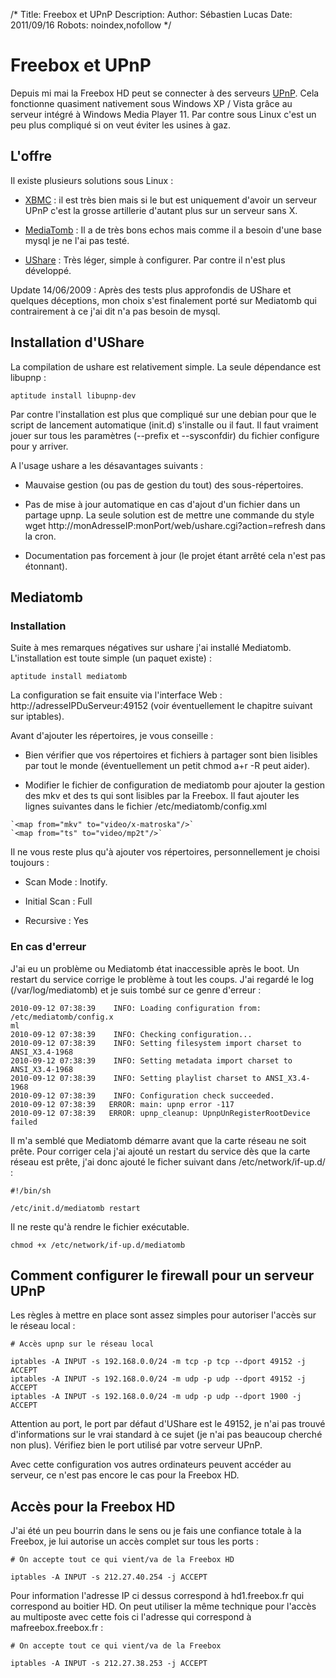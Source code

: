 /*
Title: Freebox et UPnP
Description: 
Author: Sébastien Lucas
Date: 2011/09/16
Robots: noindex,nofollow
*/
# Freebox et UPnP

Depuis mi mai la Freebox HD peut se connecter à des serveurs [UPnP](http://fr.wikipedia.org/wiki/Special:Search?search=UPnP). Cela fonctionne quasiment nativement sous Windows XP / Vista grâce au serveur intégré à Windows Media Player 11. Par contre sous Linux c'est un peu plus compliqué si on veut éviter les usines à gaz.

## L'offre

Il existe plusieurs solutions sous Linux :

*	[XBMC](http://www.xbmc.org) : il est très bien mais si le but est uniquement d'avoir un serveur UPnP c'est la grosse artillerie d'autant plus sur un serveur sans X.

*	[MediaTomb](http://mediatomb.cc) : Il a de très bons echos mais comme il a besoin d'une base mysql je ne l'ai pas testé.

*	[UShare](http://ushare.geexbox.org/) : Très léger, simple à configurer. Par contre il n'est plus développé.

Update 14/06/2009 :
Après des tests plus approfondis de UShare et quelques déceptions, mon choix s'est finalement porté sur Mediatomb qui contrairement à ce j'ai dit n'a pas besoin de mysql.
## Installation d'UShare

La compilation de ushare est relativement simple. La seule dépendance est libupnp :

```
aptitude install libupnp-dev
```

Par contre l'installation est plus que compliqué sur une debian pour que le script de lancement automatique (init.d) s'installe ou il faut. Il faut vraiment jouer sur tous les paramètres (--prefix et --sysconfdir) du fichier configure pour y arriver.

A l'usage ushare a les désavantages suivants :

*	Mauvaise gestion (ou pas de gestion du tout) des sous-répertoires.

*	Pas de mise à jour automatique en cas d'ajout d'un fichier dans un partage upnp. La seule solution est de mettre une commande du style wget http://monAdresseIP:monPort/web/ushare.cgi?action=refresh dans la cron.

*	Documentation pas forcement à jour (le projet étant arrêté cela n'est pas étonnant).
## Mediatomb

### Installation
Suite à mes remarques négatives sur ushare j'ai installé Mediatomb. L'installation est toute simple (un paquet existe) :

```
aptitude install mediatomb
```

La configuration se fait ensuite via l'interface Web : http://adresseIPDuServeur:49152 (voir éventuellement le chapitre suivant sur iptables).

Avant d'ajouter les répertoires, je vous conseille : 

*	Bien vérifier que vos répertoires et fichiers à partager sont bien lisibles par tout le monde (éventuellement un petit chmod a+r -R peut aider).

*	Modifier le fichier de configuration de mediatomb pour ajouter la gestion des mkv et des ts qui sont lisibles par la Freebox. Il faut ajouter les lignes suivantes dans le fichier /etc/mediatomb/config.xml

```
`<map from="mkv" to="video/x-matroska"/>`
`<map from="ts" to="video/mp2t"/>`
```

Il ne vous reste plus qu'à ajouter vos répertoires, personnellement je choisi toujours :

*	Scan Mode : Inotify.

*	Initial Scan : Full

*	Recursive : Yes
### En cas d'erreur

J'ai eu un problème ou Mediatomb état inaccessible après le boot. Un restart du service corrige le problème à tout les coups. J'ai regardé le log (/var/log/mediatomb) et je suis tombé sur ce genre d'erreur :
```
2010-09-12 07:38:39    INFO: Loading configuration from: /etc/mediatomb/config.x
ml
2010-09-12 07:38:39    INFO: Checking configuration...
2010-09-12 07:38:39    INFO: Setting filesystem import charset to ANSI_X3.4-1968
2010-09-12 07:38:39    INFO: Setting metadata import charset to ANSI_X3.4-1968
2010-09-12 07:38:39    INFO: Setting playlist charset to ANSI_X3.4-1968
2010-09-12 07:38:39    INFO: Configuration check succeeded.
2010-09-12 07:38:39   ERROR: main: upnp error -117
2010-09-12 07:38:39   ERROR: upnp_cleanup: UpnpUnRegisterRootDevice failed
```
Il m'a semblé que Mediatomb démarre avant que la carte réseau ne soit prête. Pour corriger cela j'ai ajouté un restart du service dès que la carte réseau est prête, j'ai donc ajouté le ficher suivant dans /etc/network/if-up.d/ :
```-
#!/bin/sh

/etc/init.d/mediatomb restart
```
Il ne reste qu'à rendre le fichier exécutable.
```
chmod +x /etc/network/if-up.d/mediatomb
```

## Comment configurer le firewall pour un serveur UPnP

Les règles à mettre en place sont assez simples pour autoriser l'accès sur le réseau local :

```
# Accès upnp sur le réseau local

iptables -A INPUT -s 192.168.0.0/24 -m tcp -p tcp --dport 49152 -j ACCEPT
iptables -A INPUT -s 192.168.0.0/24 -m udp -p udp --dport 49152 -j ACCEPT
iptables -A INPUT -s 192.168.0.0/24 -m udp -p udp --dport 1900 -j ACCEPT
```

Attention au port, le port par défaut d'UShare est le 49152, je n'ai pas trouvé d'informations sur le vrai standard à ce sujet (je n'ai pas beaucoup cherché non plus). Vérifiez bien le port utilisé par votre serveur UPnP.

Avec cette configuration vos autres ordinateurs peuvent accéder au serveur, ce n'est pas encore le cas pour la Freebox HD.

## Accès pour la Freebox HD

J'ai été un peu bourrin dans le sens ou je fais une confiance totale à la Freebox, je lui autorise un accès complet sur tous les ports :

```
# On accepte tout ce qui vient/va de la Freebox HD

iptables -A INPUT -s 212.27.40.254 -j ACCEPT
```

Pour information l'adresse IP ci dessus correspond à hd1.freebox.fr qui correspond au boitier HD. On peut utiliser la même technique pour l'accès au multiposte avec cette fois ci l'adresse qui correspond à mafreebox.freebox.fr :

```
# On accepte tout ce qui vient/va de la Freebox

iptables -A INPUT -s 212.27.38.253 -j ACCEPT
```

